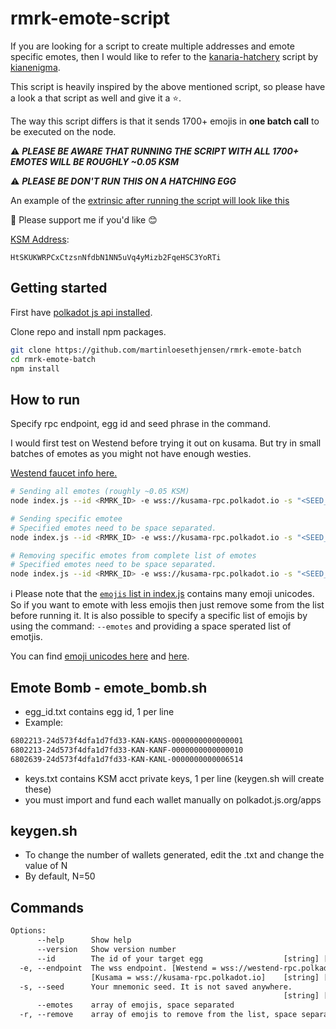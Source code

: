 # rmrk-emote-script

If you are looking for a script to create multiple addresses and emote specific emotes, then I would like to refer to the [kanaria-hatchery](https://github.com/kianenigma/kanaria-hatchery) script by [kianenigma](https://github.com/kianenigma).

This script is heavily inspired by the above mentioned script, so please have a look a that script as well and give it a :star:.

The way this script differs is that it sends 1700+ emojis in **one batch call** to be executed on the node.

⚠️ **_PLEASE BE AWARE THAT RUNNING THE SCRIPT WITH ALL 1700+ EMOTES WILL BE ROUGHLY ~0.05 KSM_**

⚠️ **_PLEASE BE DON'T RUN THIS ON A HATCHING EGG_**

An example of the [extrinsic after running the script will look like this](https://kusama.subscan.io/extrinsic/0x77e1baf6e368644c60b6b3ffade989ff4298b76259e8e8a2edd29e6c7bed914f)  

🌱 Please support me if you'd like 😊

[KSM Address](https://kusama.subscan.io/account/HtSKUKWRPCxCtzsnNfdbN1NN5uVq4yMizb2FqeHSC3YoRTi): 

```text
HtSKUKWRPCxCtzsnNfdbN1NN5uVq4yMizb2FqeHSC3YoRTi
```

## Getting started

First have [polkadot js api installed](https://polkadot.js.org/docs/api/start/install).

Clone repo and install npm packages.

```sh
git clone https://github.com/martinloesethjensen/rmrk-emote-batch
cd rmrk-emote-batch
npm install
```

## How to run

Specify rpc endpoint, egg id and seed phrase in the command.

I would first test on Westend before trying it out on kusama. But try in small batches of emotes as you might not have enough westies.   

[Westend faucet info here.](https://wiki.polkadot.network/docs/en/maintain-networks#westend-faucet)

```sh
# Sending all emotes (roughly ~0.05 KSM)
node index.js --id <RMRK_ID> -e wss://kusama-rpc.polkadot.io -s "<SEED_PHRASE>"

# Sending specific emotee
# Specified emotes need to be space separated.
node index.js --id <RMRK_ID> -e wss://kusama-rpc.polkadot.io -s "<SEED_PHRASE>" --emotes 🚀 🎉

# Removing specific emotes from complete list of emotes
# Specified emotes need to be space separated.
node index.js --id <RMRK_ID> -e wss://kusama-rpc.polkadot.io -s "<SEED_PHRASE>" -r 🤩 🥳
```

ℹ️ Please note that the [`emojis` list in index.js](index.js) contains many emoji unicodes. So if you want to emote with less emojis then just remove some from the list before running it. It is also possible to specify a specific list of emojis by using the command: `--emotes` and providing a space sperated list of emotjis.

You can find [emoji unicodes here](https://unicode.org/emoji/charts/full-emoji-list.html) and [here](./emoji-unicodes.txt).

## Emote Bomb - emote_bomb.sh

 - egg_id.txt contains egg id, 1 per line
 - Example: 
```txt
6802213-24d573f4dfa1d7fd33-KAN-KANS-0000000000000001
6802213-24d573f4dfa1d7fd33-KAN-KANF-0000000000000010
6802639-24d573f4dfa1d7fd33-KAN-KANL-0000000000006514
```

 - keys.txt contains KSM acct private keys, 1 per line (keygen.sh will create these)
 - you must import and fund each wallet manually on polkadot.js.org/apps

## keygen.sh
- To change the number of wallets generated, edit the .txt and change the value of N
- By default, N=50



## Commands

```txt
Options:
      --help      Show help                                            [boolean]
      --version   Show version number                                  [boolean]
      --id        The id of your target egg                  [string] [required]
  -e, --endpoint  The wss endpoint. [Westend = wss://westend-rpc.polkadot.io]
                  [Kusama = wss://kusama-rpc.polkadot.io]    [string] [required]
  -s, --seed      Your mnemonic seed. It is not saved anywhere.
                                                             [string] [required]
      --emotes    array of emojis, space separated                       [array]
  -r, --remove    array of emojis to remove from the list, space separated
                                                                         [array]
```
